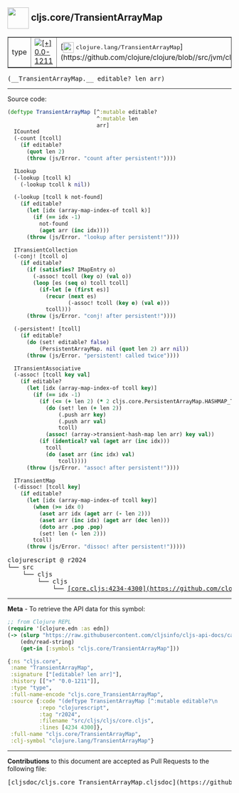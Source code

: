 ## <img width="48px" valign="middle" src="http://i.imgur.com/Hi20huC.png"> cljs.core/TransientArrayMap

 <table border="1">
<tr>

<td>type</td>
<td><a href="https://github.com/cljsinfo/cljs-api-docs/tree/0.0-1211"><img valign="middle" alt="[+] 0.0-1211" src="https://img.shields.io/badge/+-0.0--1211-lightgrey.svg"></a> </td>
<td>
[<img height="24px" valign="middle" src="http://i.imgur.com/1GjPKvB.png"> <samp>clojure.lang/TransientArrayMap</samp>](https://github.com/clojure/clojure/blob//src/jvm/clojure/lang/PersistentArrayMap.java)
</td>
</tr>
</table>

 <samp>
(__TransientArrayMap.__ editable? len arr)<br>
</samp>

---





Source code:

```clj
(deftype TransientArrayMap [^:mutable editable?
                            ^:mutable len
                            arr]
  ICounted
  (-count [tcoll]
    (if editable?
      (quot len 2)
      (throw (js/Error. "count after persistent!"))))

  ILookup
  (-lookup [tcoll k]
    (-lookup tcoll k nil))

  (-lookup [tcoll k not-found]
    (if editable?
      (let [idx (array-map-index-of tcoll k)]
        (if (== idx -1)
          not-found
          (aget arr (inc idx))))
      (throw (js/Error. "lookup after persistent!"))))

  ITransientCollection
  (-conj! [tcoll o]
    (if editable?
      (if (satisfies? IMapEntry o)
        (-assoc! tcoll (key o) (val o))
        (loop [es (seq o) tcoll tcoll]
          (if-let [e (first es)]
            (recur (next es)
                   (-assoc! tcoll (key e) (val e)))
            tcoll)))
      (throw (js/Error. "conj! after persistent!"))))

  (-persistent! [tcoll]
    (if editable?
      (do (set! editable? false)
          (PersistentArrayMap. nil (quot len 2) arr nil))
      (throw (js/Error. "persistent! called twice"))))

  ITransientAssociative
  (-assoc! [tcoll key val]
    (if editable?
      (let [idx (array-map-index-of tcoll key)]
        (if (== idx -1)
          (if (<= (+ len 2) (* 2 cljs.core.PersistentArrayMap.HASHMAP_THRESHOLD))
            (do (set! len (+ len 2))
                (.push arr key)
                (.push arr val)
                tcoll)
            (assoc! (array->transient-hash-map len arr) key val))
          (if (identical? val (aget arr (inc idx)))
            tcoll
            (do (aset arr (inc idx) val)
                tcoll))))
      (throw (js/Error. "assoc! after persistent!"))))

  ITransientMap
  (-dissoc! [tcoll key]
    (if editable?
      (let [idx (array-map-index-of tcoll key)]
        (when (>= idx 0)
          (aset arr idx (aget arr (- len 2)))
          (aset arr (inc idx) (aget arr (dec len)))
          (doto arr .pop .pop)
          (set! len (- len 2)))
        tcoll)
      (throw (js/Error. "dissoc! after persistent!")))))
```

 <pre>
clojurescript @ r2024
└── src
    └── cljs
        └── cljs
            └── <ins>[core.cljs:4234-4300](https://github.com/clojure/clojurescript/blob/r2024/src/cljs/cljs/core.cljs#L4234-L4300)</ins>
</pre>


---

__Meta__ - To retrieve the API data for this symbol:

```clj
;; from Clojure REPL
(require '[clojure.edn :as edn])
(-> (slurp "https://raw.githubusercontent.com/cljsinfo/cljs-api-docs/catalog/cljs-api.edn")
    (edn/read-string)
    (get-in [:symbols "cljs.core/TransientArrayMap"]))
```

```clj
{:ns "cljs.core",
 :name "TransientArrayMap",
 :signature ["[editable? len arr]"],
 :history [["+" "0.0-1211"]],
 :type "type",
 :full-name-encode "cljs.core_TransientArrayMap",
 :source {:code "(deftype TransientArrayMap [^:mutable editable?\n                            ^:mutable len\n                            arr]\n  ICounted\n  (-count [tcoll]\n    (if editable?\n      (quot len 2)\n      (throw (js/Error. \"count after persistent!\"))))\n\n  ILookup\n  (-lookup [tcoll k]\n    (-lookup tcoll k nil))\n\n  (-lookup [tcoll k not-found]\n    (if editable?\n      (let [idx (array-map-index-of tcoll k)]\n        (if (== idx -1)\n          not-found\n          (aget arr (inc idx))))\n      (throw (js/Error. \"lookup after persistent!\"))))\n\n  ITransientCollection\n  (-conj! [tcoll o]\n    (if editable?\n      (if (satisfies? IMapEntry o)\n        (-assoc! tcoll (key o) (val o))\n        (loop [es (seq o) tcoll tcoll]\n          (if-let [e (first es)]\n            (recur (next es)\n                   (-assoc! tcoll (key e) (val e)))\n            tcoll)))\n      (throw (js/Error. \"conj! after persistent!\"))))\n\n  (-persistent! [tcoll]\n    (if editable?\n      (do (set! editable? false)\n          (PersistentArrayMap. nil (quot len 2) arr nil))\n      (throw (js/Error. \"persistent! called twice\"))))\n\n  ITransientAssociative\n  (-assoc! [tcoll key val]\n    (if editable?\n      (let [idx (array-map-index-of tcoll key)]\n        (if (== idx -1)\n          (if (<= (+ len 2) (* 2 cljs.core.PersistentArrayMap.HASHMAP_THRESHOLD))\n            (do (set! len (+ len 2))\n                (.push arr key)\n                (.push arr val)\n                tcoll)\n            (assoc! (array->transient-hash-map len arr) key val))\n          (if (identical? val (aget arr (inc idx)))\n            tcoll\n            (do (aset arr (inc idx) val)\n                tcoll))))\n      (throw (js/Error. \"assoc! after persistent!\"))))\n\n  ITransientMap\n  (-dissoc! [tcoll key]\n    (if editable?\n      (let [idx (array-map-index-of tcoll key)]\n        (when (>= idx 0)\n          (aset arr idx (aget arr (- len 2)))\n          (aset arr (inc idx) (aget arr (dec len)))\n          (doto arr .pop .pop)\n          (set! len (- len 2)))\n        tcoll)\n      (throw (js/Error. \"dissoc! after persistent!\")))))",
          :repo "clojurescript",
          :tag "r2024",
          :filename "src/cljs/cljs/core.cljs",
          :lines [4234 4300]},
 :full-name "cljs.core/TransientArrayMap",
 :clj-symbol "clojure.lang/TransientArrayMap"}

```

---

__Contributions__ to this document are accepted as Pull Requests to the following file:

 <pre>
[cljsdoc/cljs.core_TransientArrayMap.cljsdoc](https://github.com/cljsinfo/cljs-api-docs/blob/master/cljsdoc/cljs.core_TransientArrayMap.cljsdoc)
</pre>

